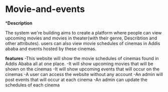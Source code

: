 # Movie-and-events

*****Description****

The system we're building aims to create a platform where people can view upcoming
movies and movies in theater(with their genre, Describtion and other attributes).
users can also view movie schedules of cinemas in Addis ababa and events hosted by these
cinemas. 


******features******
-This website will show the movie schedules of cinemas found in Addis Ababa all at one place.
-It will show upcoming movies that will be shown on the cinemas
 -It will show upcoming events that will occur on the cinemas
-A user can access the website without any account
-An admin will post events that will occur at each cinema
-An admin can update the schedules of each cinema
